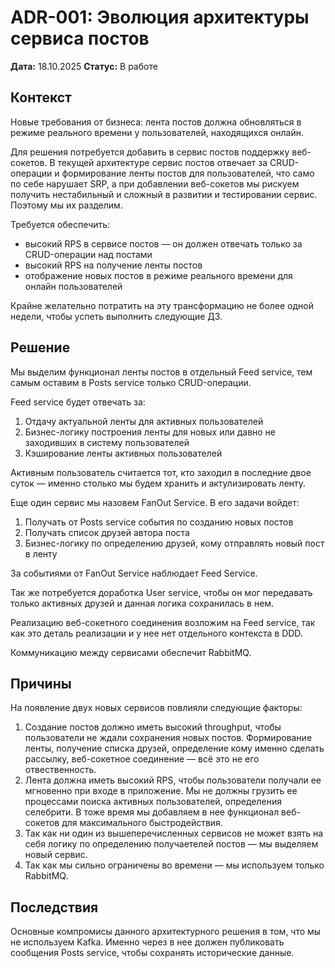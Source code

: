 # ADR-001: Эволюция архитектуры сервиса постов

**Дата:** 18.10.2025
**Статус:** В работе

## Контекст

Новые требования от бизнеса: лента постов должна обновляться в режиме реального времени у пользователей, находящихся онлайн. 

Для решения потребуется добавить в сервис постов поддержку веб-сокетов. В текущей архитектуре сервис постов отвечает за CRUD-операции и 
формирование ленты постов для пользователей, что само по себе нарушает SRP, а при добавлении веб-сокетов мы рискуем получить нестабильный 
и сложный в развитии и тестировании сервис. Поэтому мы их разделим.

Требуется обеспечить:
- высокий RPS в сервисе постов — он должен отвечать только за CRUD-операции над постами
- высокий RPS на получение ленты постов
- отображение новых постов в режиме реального времени для онлайн пользователей 

Крайне желательно потратить на эту трансформацию не более одной недели, чтобы успеть выполнить следующие ДЗ.

## Решение

Мы выделим функционал ленты постов в отдельный Feed service, тем самым оставим в Posts service только CRUD-операции.

Feed service будет отвечать за:

1. Отдачу актуальной ленты для активных пользователей
2. Бизнес-логику построения ленты для новых или давно не заходивших в систему пользователей
3. Кэширование ленты активных пользователей

Активным пользователь считается тот, кто заходил в последние двое суток — именно столько мы будем хранить и актулизировать ленту.

Еще один сервис мы назовем FanOut Service. В его задачи войдет:

1. Получать от Posts service события по созданию новых постов
2. Получать список друзей автора поста
3. Бизнес-логику по определению друзей, кому отправлять новый пост в ленту

За событиями от FanOut Service наблюдает Feed Service. 

Так же потребуется доработка User service, чтобы он мог передавать только активных друзей и данная логика сохранилась в нем.

Реализацию веб-сокетного соединения возложим на Feed service, так как это деталь реализации и у нее нет отдельного контекста в DDD.

Коммуникацию между сервисами обеспечит RabbitMQ. 

## Причины

На появление двух новых сервисов повлияли следующие факторы:

1. Создание постов должно иметь высокий throughput, чтобы пользователи не ждали сохранения новых постов. Формирование ленты, получение 
списка друзей, определение кому именно сделать рассылку, веб-сокетное соединение — всё это не его отвественность.
2. Лента должна иметь высокий RPS, чтобы пользователи получали ее мгновенно при входе в приложение. Мы не должны грузить ее процессами 
поиска активных пользователей, определения селебрити. В тоже время мы добавляем в нее функционал веб-сокетов для максимального 
быстродействия.
3. Так как ни один из вышеперечисленных сервисов не может взять на себя логику по определению получаетелей постов — мы выделяем новый сервис.
4. Так как мы сильно ограничены во времени — мы используем только RabbitMQ.

## Последствия

Основные компромисы данного архитектурного решения в том, что мы не используем Kafka. Именно через в нее должен публиковать сообщения 
Posts service, чтобы сохранять исторические данные.
